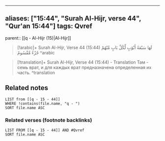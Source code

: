 
---
aliases: ["15:44", "Surah Al-Hijr, verse 44", "Qur'an 15:44"]
tags: Qvref
---

parent:: [[q - Al-Hijr (15)|Al-Hijr]]

> [!arabic]+ Surah Al-Hijr, Verse 44 (15:44)
> <span class="quran-arabic">لَهَا سَبْعَةُ أَبْوَٰبٍ لِّكُلِّ بَابٍ مِّنْهُمْ جُزْءٌ مَّقْسُومٌ</span>
^arabic

> [!translation]+ Surah Al-Hijr, Verse 44 (15:44) - Translation
> Там - семь врат, и для каждых врат предназначена определенная их часть.
^translation



## Related notes
```dataview
LIST from [[q - 15 - 44]]
WHERE !contains(file.name, "q - ")
SORT file.name ASC
```

### Related verses (footnote backlinks)
```dataview
LIST FROM [[q - 15 - 44]] AND #Qvref
SORT file.name ASC
```

